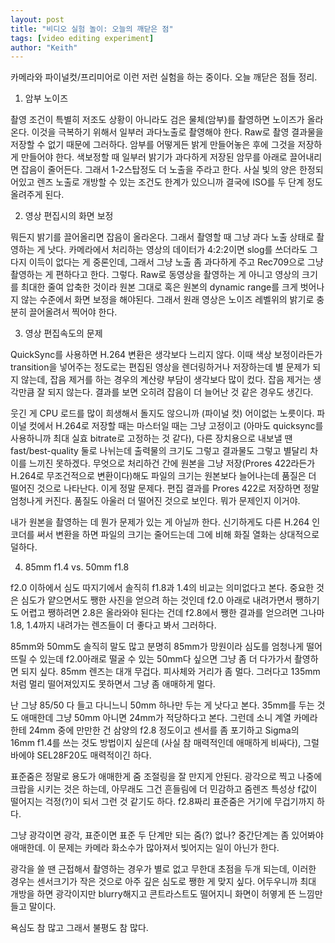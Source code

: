 ```yaml
---
layout: post
title: "비디오 실험 놀이: 오늘의 깨닫은 점"
tags: [video editing experiment]
author: "Keith"
---
```


카메라와 파이널컷/프리미어로 이런 저런 실험을 하는 중이다. 오늘 깨닫은 점들 정리.


1. 암부 노이즈 

촬영 조건이 특별히 저조도 상황이 아니라도 검은 물체(암부)를 촬영하면 노이즈가 올라온다. 이것을 극복하기 위해서 일부러 과다노출로 촬영해야 한다. Raw로 촬영 결과물을 저장할 수 없기 때문에 그러하다. 암부를 어떻게든 밝게 만들어놓은 후에 그것을 저장하게 만들어야 한다. 색보정할 때 일부러 밝기가 과다하게 저장된 암무를 아래로 끌어내리면 잡음이 줄어든다. 그래서 1-2스탑정도 더 노출을 주라고 한다. 사실 빛의 양은 한정되어있고 렌즈 노출로 개방할 수 있는 조건도 한계가 있으니까 결국에 ISO를 두 단계 정도 올려주게 된다.

2. 영상 편집시의 화면 보정

뭐든지 밝기를 끌어올리면 잡음이 올라온다. 그래서 촬영할 때 그냥 과다 노출 상태로 촬영하는 게 낫다. 카메라에서 처리하는 영상의 데이터가 4:2:2이면 slog를 쓰더라도 그다지 이득이 없다는 게 중론인데, 그래서 그냥 노출 좀 과다하게 주고 Rec709으로 그냥 촬영하는 게 편하다고 한다. 그렇다. Raw로 동영상을 촬영하는 게 아니고 영상의 크기를 최대한 줄여 압축한 것이라 원본 그대로 혹은 원본의 dynamic range를 크게 벗어나지 않는 수준에서 화면 보정을 해야된다. 그래서 원래 영상은 노이즈 레벨위의 밝기로 충분히 끌어올려서 찍어야 한다. 

3. 영상 편집속도의 문제

QuickSync를 사용하면 H.264 변환은 생각보다 느리지 않다. 이때 색상 보정이라든가 transition을 넣어주는 정도로는 편집된 영상을 렌더링하거나 저장하는데 별 문제가 되지 않는데, 잡음 제거를 하는 경우의 계산량 부담이 생각보다 많이 컸다. 잡음 제거는 생각만큼 잘 되지 않는다. 결과를 보면 오히려 잡음이 더 늘어난 것 같은 경우도 생긴다. 

웃긴 게 CPU 로드를 많이 희생해서 돌지도 않으니까 (파이널 컷) 어이없는 노릇이다. 파이널 컷에서 H.264로 저장할 때는 마스터일 때는 그냥 고정이고 (아마도 quicksync를 사용하니까 최대 실효 bitrate로 고정하는 것 같다), 다른 장치용으로 내보낼 땐 fast/best-quality 둘로 나뉘는데 출력물의 크기도 그렇고 결과물도 그렇고 별달리 차이를 느끼진 못하겠다. 무엇으로 처리하건 간에 원본을 그냥 저장(Prores 422라든가 H.264로 무조건적으로 변환이다)해도 파일의 크기는 원본보다 늘어나는데 품질은 더 떨어진 것으로 나타난다. 이게 정말 문제다. 편집 결과를 Prores 422로 저장하면 정말 엄청나게 커진다. 품질도 아울러 더 떨어진 것으로 보인다. 뭐가 문제인지 이거야.

내가 원본을 촬영하는 데 뭔가 문제가 있는 게 아닐까 한다. 신기하게도 다른 H.264 인코더를 써서 변환을 하면 파일의 크기는 줄어드는데 그에 비해 화질 열화는 상대적으로 덜하다.

4. 85mm f1.4 vs. 50mm f1.8

f2.0 이하에서 심도 따지기에서 솔직히 f1.8과 1.4의 비교는 의미없다고 본다. 중요한 것은 심도가 얕으면서도 쨍한 사진을 얻으려 하는 것인데 f2.0 아래로 내려가면서 쨍하기도 어렵고 쨍하려면 2.8은 올라와야 된다는 건데 f2.8에서 쨍한 결과를 얻으려면 그나마 1.8, 1.4까지 내려가는 렌즈들이 더 좋다고 봐서 그러하다. 

85mm와 50mm도 솔직히 말도 많고 분명히 85mm가 망원이라 심도를 엄청나게 떨어뜨릴 수 있는데 f2.0아래로 떨굴 수 있는 50mm다 싶으면 그냥 좀 더 다가가서 촬영하면 되지 싶다. 85mm 렌즈는 대개 무겁다. 피사체와 거리가 좀 멀다. 그러다고 135mm 처럼 멀리 떨어져있지도 못하면서 그냥 좀 애매하게 멀다. 

난 그냥 85/50 다 들고 다니느니 50mm 하나만 두는 게 낫다고 본다. 35mm를 두는 것도 애매한데 그냥 50mm 아니면 24mm가 적당하다고 본다. 그런데 소니 계열 카메라한테 24mm 중에 만만한 건 삼양의 f2.8 정도이고 센서를 좀 포기하고 Sigma의 16mm f1.4를 쓰는 것도 방법이지 싶은데 (사실 참 매력적인데 애매하게 비싸다), 그럴 바에야 SEL28F20도 매력적이긴 하다. 

표준줌은 정말로 용도가 애매한게 줌 조절링을 잘 만지게 안된다. 광각으로 찍고 나중에 크랍을 시키는 것은 하는데, 아무래도 그건 흔들림에 더 민감하고 줌렌즈 특성상 f값이 떨어지는 걱정(?)이 되서 그런 것 같기도 하다. f2.8짜리 표준줌은 거기에 무겁기까지 하다.

그냥 광각이면 광각, 표준이면 표준 두 단계만 되는 줌(?) 없나? 중간단계는 좀 있어봐야 애매한데. 이 문제는 카메라 화소수가 많아져서 빚어지는 일이 아닌가 한다.

광각을 쓸 땐 근접해서 촬영하는 경우가 별로 없고 무한대 초점을 두개 되는데, 이러한 경우는 센서크기가 작은 것으로 아주 깊은 심도로 쨍한 게 맞지 싶다. 어두우니까 최대 개방을 하면 광각이지만 blurry해지고 콘트라스트도 떨어지니 화면이 허옇게 뜬 느낌만 들고 말이다.

욕심도 참 많고 그래서 불평도 참 많다. 